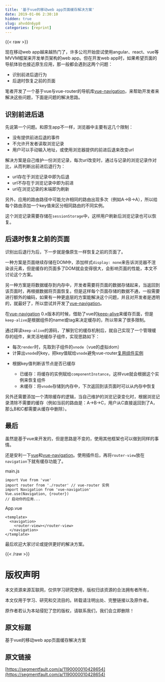 ```yaml
---
title: '基于vue的移动web app页面缓存解决方案' 
date: 2019-01-06 2:30:10
hidden: true
slug: ahvddn6yp8
categories: [reprint]
---
```


{{< raw >}}

                    
<p>现在移动web app越来越热门了，许多公司开始尝试使用angular、react、vue等MVVM框架来开发单页架构的web app。但在开发web app时，如果希望页面的导航体验也接近原生应用，那一般都会遇到这两个问题：</p>
<ul>
<li>识别前进后退行为</li>
<li>后退时恢复之前的页面</li>
</ul>
<p>笔者开发了一个基于vue与vue-router的导航库<a href="https://github.com/zack24q/vue-navigation" rel="nofollow noreferrer" target="_blank">vue-navigation</a>，来帮助开发者来解决这些问题，下面是问题的解决思路。</p>
<h2 id="articleHeader0">识别前进后退</h2>
<p>先说第一个问题。和原生app不一样，浏览器中主要有这几个限制：</p>
<ul>
<li>没有提供前进后退的事件</li>
<li>不允许开发者读取浏览记录</li>
<li>用户可以手动输入地址，或使用浏览器提供的前进后退来改变url</li>
</ul>
<p>解决方案是自己维护一份浏览记录，每次url改变时，通过与记录的浏览记录作对比，从而判断出前进后退行为：</p>
<ul>
<li>url存在于浏览记录中即为后退</li>
<li>url不存在于浏览记录中即为前进</li>
<li>url在浏览记录的末端即为刷新</li>
</ul>
<p>另外，应用的路由路径中可能允许相同的路由出现多次（例如A-&gt;B-&gt;A），所以给每个路由添加一个key值来区分相同路由的不同实例。</p>
<p>这个浏览记录需要存储在<code>sessionStorage</code>中，这样用户刷新后浏览记录也可以恢复。</p>
<h2 id="articleHeader1">后退时恢复之前的页面</h2>
<p>识别出后退行为后，下一步就是像原生一样恢复之前的页面了。</p>
<p>一种方案是页面继续存储在DOM中，添加样式<code>display: none</code>来告诉浏览器不渲染该元素，但是缓存的页面多了DOM就会变得很大，会影响页面的性能，本文不讨论这个方案。</p>
<p>另一种方案是将数据缓存到内存中，开发者需要将页面的数据存储起来，当返回到该页面时，再根据数据将页面恢复。但是这样每个页面存储的数据不通，一般需要进行额外的编码，如果有一种更底层的方案能解决这个问题，并且对开发者是透明的，就最好了，所以尝试并开发了<a href="https://github.com/zack24q/vue-navigation" rel="nofollow noreferrer" target="_blank">vue-navigation</a>。</p>
<p>在<a href="https://github.com/zack24q/vue-navigation" rel="nofollow noreferrer" target="_blank">vue-navigation</a> 0.x版本的时候，借助了vue的<a href="https://cn.vuejs.org/v2/api/#keep-alive" rel="nofollow noreferrer" target="_blank">keep-alive</a>来缓存页面，但是<code>keep-alive</code>是根据组件的name或tag来决定缓存的，所以带来了很多限制。</p>
<p>通过拜读<code>keep-alive</code>的源码，了解到它的缓存机制后，就自己实现了一个管理缓存的组件，来灵活地缓存子组件，实现思路如下：</p>
<ul>
<li>每次<code>render</code>时，先取到子组件的<code>vnode</code>（vue的虚拟dom）</li>
<li>计算出<code>vnode</code>的key，把key值赋给<code>vnode</code>避免vue-router<a href="https://router.vuejs.org/zh-cn/essentials/dynamic-matching.html" rel="nofollow noreferrer" target="_blank">复用组件实例</a>
</li>
<li>
<p>根据key值判断该节点是否已缓存</p>
<ul>
<li>已缓存：将缓存的实例赋给<code>componentInstance</code>，这样vue就会根据这个实例来恢复组件</li>
<li>未缓存：将<code>vnode</code>存储到内存中，下次返回到该页面时可以从内存中恢复</li>
</ul>
</li>
</ul>
<p>另外还需要添加一个清除缓存的逻辑，当自己维护的浏览记录变化时，根据浏览记录清除不需要的缓存（例如当前的路由是：A-&gt;B-&gt;C，用户从C直接返回到了A，那么B和C都需要从缓存中删除）。</p>
<h2 id="articleHeader2">最后</h2>
<p>虽然是基于vue来开发的，但是思路是不变的，使用其他框架也可以做到同样的事情。</p>
<p>还是安利一下<a href="https://cn.vuejs.org/" rel="nofollow noreferrer" target="_blank">vue</a>和<a href="https://github.com/zack24q/vue-navigation" rel="nofollow noreferrer" target="_blank">vue-navigation</a>。使用插件后，再将<code>router-view</code>放在<code>navigation</code>下就有缓存功能了。</p>
<p>main.js</p>
<div class="widget-codetool" style="display:none;">
      <div class="widget-codetool--inner">
      <span class="selectCode code-tool" data-toggle="tooltip" data-placement="top" title="" data-original-title="全选"></span>
      <span type="button" class="copyCode code-tool" data-toggle="tooltip" data-placement="top" data-clipboard-text="import Vue from 'vue'
import router from './router' // vue-router 实例
import Navigation from 'vue-navigation'
Vue.use(Navigation, {router})
// 启动你的应用..." title="" data-original-title="复制"></span>
      <span type="button" class="saveToNote code-tool" data-toggle="tooltip" data-placement="top" title="" data-original-title="放进笔记"></span>
      </div>
      </div><pre class="javascript hljs"><code class="javascript"><span class="hljs-keyword">import</span> Vue <span class="hljs-keyword">from</span> <span class="hljs-string">'vue'</span>
<span class="hljs-keyword">import</span> router <span class="hljs-keyword">from</span> <span class="hljs-string">'./router'</span> <span class="hljs-comment">// vue-router 实例</span>
<span class="hljs-keyword">import</span> Navigation <span class="hljs-keyword">from</span> <span class="hljs-string">'vue-navigation'</span>
Vue.use(Navigation, {router})
<span class="hljs-comment">// 启动你的应用...</span></code></pre>
<p>App.vue</p>
<div class="widget-codetool" style="display:none;">
      <div class="widget-codetool--inner">
      <span class="selectCode code-tool" data-toggle="tooltip" data-placement="top" title="" data-original-title="全选"></span>
      <span type="button" class="copyCode code-tool" data-toggle="tooltip" data-placement="top" data-clipboard-text="<template>
  <navigation>
    <router-view></router-view>
  </navigation>
</template>" title="" data-original-title="复制"></span>
      <span type="button" class="saveToNote code-tool" data-toggle="tooltip" data-placement="top" title="" data-original-title="放进笔记"></span>
      </div>
      </div><pre class="hljs apache"><code class="vue"><span class="hljs-section">&lt;template&gt;</span>
  <span class="hljs-section">&lt;navigation&gt;</span>
    <span class="hljs-section">&lt;router-view&gt;</span><span class="hljs-section">&lt;/router-view&gt;</span>
  <span class="hljs-section">&lt;/navigation&gt;</span>
<span class="hljs-section">&lt;/template&gt;</span></code></pre>
<p>最后欢迎大家讨论或提供更好的解决方案。</p>

                
{{< /raw >}}

# 版权声明
本文资源来源互联网，仅供学习研究使用，版权归该资源的合法拥有者所有，

本文仅用于学习、研究和交流目的。转载请注明出处、完整链接以及原作者。

原作者若认为本站侵犯了您的版权，请联系我们，我们会立即删除！

## 原文标题
基于vue的移动web app页面缓存解决方案

## 原文链接
[https://segmentfault.com/a/1190000010428654](https://segmentfault.com/a/1190000010428654)

